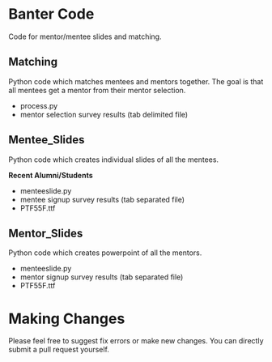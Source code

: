 # Banter Code
Code for mentor/mentee slides and matching. 

## Matching 
Python code which matches mentees and mentors together. The goal is that all mentees get a mentor from their mentor selection. 
  - process.py
  - mentor selection survey results (tab delimited file)

## Mentee_Slides
Python code which creates individual slides of all the mentees.

**Recent Alumni/Students**
  - menteeslide.py
  - mentee signup survey results (tab separated file)
  - PTF55F.ttf

## Mentor_Slides
Python code which creates powerpoint of all the mentors.
  - menteeslide.py
  - mentor signup survey results (tab separated file)
  - PTF55F.ttf

# Making Changes
Please feel free to suggest fix errors or make new changes. You can directly submit a pull request yourself.
